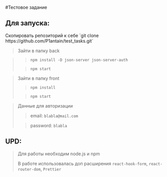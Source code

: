 #Тестовое задание
<h2>Для запуска:</h2> 
 Скопировать репозиторий к себе `git clone https://github.com/P1antain/test_tasks.git`

>Зайти в папку back 

>> `npm install -D json-server json-server-auth` 
> 
>> `npm start`

>Зайти в папку front
>> `npm install `
> 
>> `npm start`

>Данные для авторизации 
>> email: `blabla@mail.com`
> 
>> password: `blabla`

## UPD:
>Для работы необходим node.js и npm
> 
>В работе использовалась доп расширения `react-hook-form`, `react-router-dom`, `Prettier`
